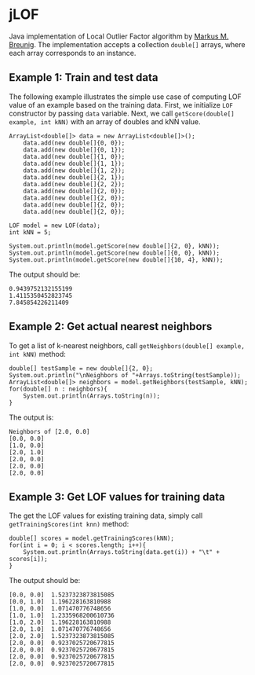 jLOF
=====

Java implementation of Local Outlier Factor algorithm by [Markus M. Breunig](http://www.dbs.ifi.lmu.de/Publikationen/Papers/LOF.pdf). The implementation accepts a collection `double[]` arrays, where each array corresponds to an instance.  

Example 1: Train and test data
--------

The following example illustrates the simple use case of computing LOF value of an example based on the training data. First, we initialize `LOF` constructor by passing `data` variable. Next, we call `getScore(double[] example, int kNN)` with an array of doubles and kNN value.  
```
ArrayList<double[]> data = new ArrayList<double[]>();
	data.add(new double[]{0, 0});
	data.add(new double[]{0, 1});
	data.add(new double[]{1, 0});
	data.add(new double[]{1, 1});
	data.add(new double[]{1, 2});
	data.add(new double[]{2, 1});
	data.add(new double[]{2, 2});
	data.add(new double[]{2, 0});
	data.add(new double[]{2, 0});
	data.add(new double[]{2, 0});
	data.add(new double[]{2, 0});

LOF model = new LOF(data);
int kNN = 5;

System.out.println(model.getScore(new double[]{2, 0}, kNN));
System.out.println(model.getScore(new double[]{0, 0}, kNN));
System.out.println(model.getScore(new double[]{10, 4}, kNN));
```
The output should be:
```
0.9439752132155199
1.4115350452823745
7.845854226211409
```

Example 2: Get actual nearest neighbors
--------
To get a list of k-nearest neighbors, call `getNeighbors(double[] example, int kNN)` method:
```
double[] testSample = new double[]{2, 0};
System.out.println("\nNeighbors of "+Arrays.toString(testSample));
ArrayList<double[]> neighbors = model.getNeighbors(testSample, kNN);
for(double[] n : neighbors){
	System.out.println(Arrays.toString(n));
}
```
The output is:
```
Neighbors of [2.0, 0.0]
[0.0, 0.0]
[1.0, 0.0]
[2.0, 1.0]
[2.0, 0.0]
[2.0, 0.0]
[2.0, 0.0]
```

Example 3: Get LOF values for training data
--------
The get the LOF values for existing training data, simply call `getTrainingScores(int knn)` method:
```
double[] scores = model.getTrainingScores(kNN);
for(int i = 0; i < scores.length; i++){
	System.out.println(Arrays.toString(data.get(i)) + "\t" + scores[i]);
}
```
The output should be:
```
[0.0, 0.0]	1.5237323873815085
[0.0, 1.0]	1.196228163810988
[1.0, 0.0]	1.071470776748656
[1.0, 1.0]	1.2335968200610736
[1.0, 2.0]	1.196228163810988
[2.0, 1.0]	1.071470776748656
[2.0, 2.0]	1.5237323873815085
[2.0, 0.0]	0.9237025720677815
[2.0, 0.0]	0.9237025720677815
[2.0, 0.0]	0.9237025720677815
[2.0, 0.0]	0.9237025720677815
```